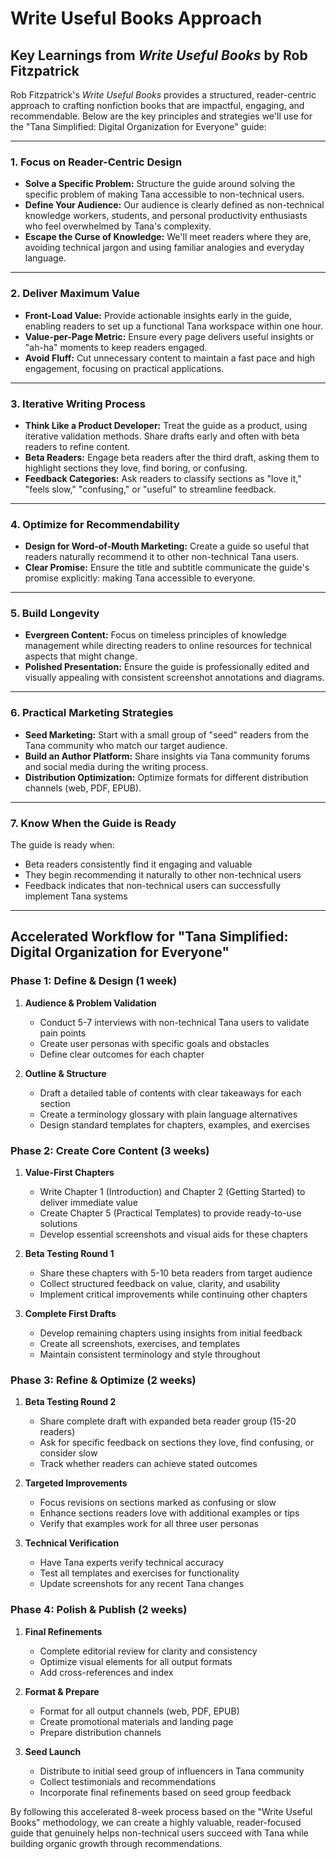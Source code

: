 # Write Useful Books Approach

## Key Learnings from *Write Useful Books* by Rob Fitzpatrick

Rob Fitzpatrick's *Write Useful Books* provides a structured, reader-centric approach to crafting nonfiction books that are impactful, engaging, and recommendable. Below are the key principles and strategies we'll use for the "Tana Simplified: Digital Organization for Everyone" guide:

---

### **1. Focus on Reader-Centric Design**
- **Solve a Specific Problem:** Structure the guide around solving the specific problem of making Tana accessible to non-technical users.
- **Define Your Audience:** Our audience is clearly defined as non-technical knowledge workers, students, and personal productivity enthusiasts who feel overwhelmed by Tana's complexity.
- **Escape the Curse of Knowledge:** We'll meet readers where they are, avoiding technical jargon and using familiar analogies and everyday language.

---

### **2. Deliver Maximum Value**
- **Front-Load Value:** Provide actionable insights early in the guide, enabling readers to set up a functional Tana workspace within one hour.
- **Value-per-Page Metric:** Ensure every page delivers useful insights or "ah-ha" moments to keep readers engaged.
- **Avoid Fluff:** Cut unnecessary content to maintain a fast pace and high engagement, focusing on practical applications.

---

### **3. Iterative Writing Process**
- **Think Like a Product Developer:** Treat the guide as a product, using iterative validation methods. Share drafts early and often with beta readers to refine content.
- **Beta Readers:** Engage beta readers after the third draft, asking them to highlight sections they love, find boring, or confusing.
- **Feedback Categories:** Ask readers to classify sections as "love it," "feels slow," "confusing," or "useful" to streamline feedback.

---

### **4. Optimize for Recommendability**
- **Design for Word-of-Mouth Marketing:** Create a guide so useful that readers naturally recommend it to other non-technical Tana users.
- **Clear Promise:** Ensure the title and subtitle communicate the guide's promise explicitly: making Tana accessible to everyone.

---

### **5. Build Longevity**
- **Evergreen Content:** Focus on timeless principles of knowledge management while directing readers to online resources for technical aspects that might change.
- **Polished Presentation:** Ensure the guide is professionally edited and visually appealing with consistent screenshot annotations and diagrams.

---

### **6. Practical Marketing Strategies**
- **Seed Marketing:** Start with a small group of "seed" readers from the Tana community who match our target audience.
- **Build an Author Platform:** Share insights via Tana community forums and social media during the writing process.
- **Distribution Optimization:** Optimize formats for different distribution channels (web, PDF, EPUB).

---

### **7. Know When the Guide is Ready**
The guide is ready when:
- Beta readers consistently find it engaging and valuable
- They begin recommending it naturally to other non-technical users
- Feedback indicates that non-technical users can successfully implement Tana systems

---

## Accelerated Workflow for "Tana Simplified: Digital Organization for Everyone"

### Phase 1: Define & Design (1 week)
1. **Audience & Problem Validation**
   - Conduct 5-7 interviews with non-technical Tana users to validate pain points
   - Create user personas with specific goals and obstacles
   - Define clear outcomes for each chapter

2. **Outline & Structure**
   - Draft a detailed table of contents with clear takeaways for each section
   - Create a terminology glossary with plain language alternatives
   - Design standard templates for chapters, examples, and exercises

### Phase 2: Create Core Content (3 weeks)
1. **Value-First Chapters**
   - Write Chapter 1 (Introduction) and Chapter 2 (Getting Started) to deliver immediate value
   - Create Chapter 5 (Practical Templates) to provide ready-to-use solutions
   - Develop essential screenshots and visual aids for these chapters

2. **Beta Testing Round 1**
   - Share these chapters with 5-10 beta readers from target audience
   - Collect structured feedback on value, clarity, and usability
   - Implement critical improvements while continuing other chapters

3. **Complete First Drafts**
   - Develop remaining chapters using insights from initial feedback
   - Create all screenshots, exercises, and templates
   - Maintain consistent terminology and style throughout

### Phase 3: Refine & Optimize (2 weeks)
1. **Beta Testing Round 2**
   - Share complete draft with expanded beta reader group (15-20 readers)
   - Ask for specific feedback on sections they love, find confusing, or consider slow
   - Track whether readers can achieve stated outcomes

2. **Targeted Improvements**
   - Focus revisions on sections marked as confusing or slow
   - Enhance sections readers love with additional examples or tips
   - Verify that examples work for all three user personas

3. **Technical Verification**
   - Have Tana experts verify technical accuracy
   - Test all templates and exercises for functionality
   - Update screenshots for any recent Tana changes

### Phase 4: Polish & Publish (2 weeks)
1. **Final Refinements**
   - Complete editorial review for clarity and consistency
   - Optimize visual elements for all output formats
   - Add cross-references and index

2. **Format & Prepare**
   - Format for all output channels (web, PDF, EPUB)
   - Create promotional materials and landing page
   - Prepare distribution channels

3. **Seed Launch**
   - Distribute to initial seed group of influencers in Tana community
   - Collect testimonials and recommendations
   - Incorporate final refinements based on seed group feedback

By following this accelerated 8-week process based on the "Write Useful Books" methodology, we can create a highly valuable, reader-focused guide that genuinely helps non-technical users succeed with Tana while building organic growth through recommendations. 